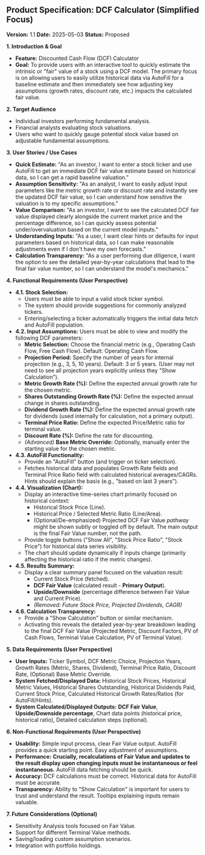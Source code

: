 ## Product Specification: DCF Calculator (Simplified Focus)

**Version:** 1.1
**Date:** 2025-05-03
**Status:** Proposed

**1. Introduction & Goal**

* **Feature:** Discounted Cash Flow (DCF) Calculator
* **Goal:** To provide users with an interactive tool to quickly estimate the intrinsic or "fair" value of a stock using a DCF model. The primary focus is on allowing users to easily utilize historical data via AutoFill for a baseline estimate and then immediately see how adjusting key assumptions (growth rates, discount rate, etc.) impacts the calculated fair value.

**2. Target Audience**

* Individual investors performing fundamental analysis.
* Financial analysts evaluating stock valuations.
* Users who want to quickly gauge potential stock value based on adjustable fundamental assumptions.

**3. User Stories / Use Cases**

* **Quick Estimate:** "As an investor, I want to enter a stock ticker and use AutoFill to get an immediate DCF fair value estimate based on historical data, so I can get a rapid baseline valuation."
* **Assumption Sensitivity:** "As an analyst, I want to easily adjust input parameters like the metric growth rate or discount rate and instantly see the updated DCF fair value, so I can understand how sensitive the valuation is to my specific assumptions."
* **Value Comparison:** "As an investor, I want to see the calculated DCF fair value displayed clearly alongside the current market price and the percentage difference, so I can quickly assess potential under/overvaluation based on the current model inputs."
* **Understanding Inputs:** "As a user, I want clear hints or defaults for input parameters based on historical data, so I can make reasonable adjustments even if I don't have my own forecasts."
* **Calculation Transparency:** "As a user performing due diligence, I want the option to see the detailed year-by-year calculations that lead to the final fair value number, so I can understand the model's mechanics."

**4. Functional Requirements (User Perspective)**

* **4.1. Stock Selection:**
    * Users must be able to input a valid stock ticker symbol.
    * The system should provide suggestions for commonly analyzed tickers.
    * Entering/selecting a ticker automatically triggers the initial data fetch and AutoFill population.
* **4.2. Input Assumptions:** Users must be able to view and modify the following DCF parameters:
    * **Metric Selection:** Choose the financial metric (e.g., Operating Cash Flow, Free Cash Flow). Default: Operating Cash Flow.
    * **Projection Period:** Specify the number of years for internal projection (e.g., 3, 5, 10 years). Default: 3 or 5 years. (User may not need to see all projection years explicitly unless they "Show Calculation").
    * **Metric Growth Rate (%):** Define the expected annual growth rate for the chosen metric.
    * **Shares Outstanding Growth Rate (%):** Define the expected annual change in shares outstanding.
    * **Dividend Growth Rate (%):** Define the expected annual growth rate for dividends (used internally for calculation, not a primary output).
    * **Terminal Price Ratio:** Define the expected Price/Metric ratio for terminal value.
    * **Discount Rate (%):** Define the rate for discounting.
    * *(Advanced)* **Base Metric Override:** Optionally, manually enter the starting value for the chosen metric.
* **4.3. AutoFill Functionality:**
    * Provide an "AutoFill" button (and trigger on ticker selection).
    * Fetches historical data and populates Growth Rate fields and Terminal Price Ratio field with calculated historical averages/CAGRs. Hints should explain the basis (e.g., "based on last 3 years").
* **4.4. Visualization (Chart):**
    * Display an interactive time-series chart primarily focused on historical context:
        * Historical Stock Price (Line).
        * Historical Price / Selected Metric Ratio (Line/Area).
        * (Optional/De-emphasized) Projected DCF Fair Value *pathway* might be shown subtly or toggled off by default. The main output is the final Fair Value number, not the path.
    * Provide toggle buttons ("Show All", "Stock Price Ratio", "Stock Price") for historical data series visibility.
    * The chart should update dynamically if inputs change (primarily affecting the historical ratio if the metric changes).
* **4.5. Results Summary:**
    * Display a clear summary panel focused on the valuation result:
        * Current Stock Price (fetched).
        * **DCF Fair Value** (calculated result - **Primary Output**).
        * **Upside/Downside** (percentage difference between Fair Value and Current Price).
        * *(Removed: Future Stock Price, Projected Dividends, CAGR)*
* **4.6. Calculation Transparency:**
    * Provide a "Show Calculation" button or similar mechanism.
    * Activating this reveals the detailed year-by-year breakdown leading to the final DCF Fair Value (Projected Metric, Discount Factors, PV of Cash Flows, Terminal Value Calculation, PV of Terminal Value).

**5. Data Requirements (User Perspective)**

* **User Inputs:** Ticker Symbol, DCF Metric Choice, Projection Years, Growth Rates (Metric, Shares, Dividend), Terminal Price Ratio, Discount Rate, (Optional) Base Metric Override.
* **System Fetched/Displayed Data:** Historical Stock Prices, Historical Metric Values, Historical Shares Outstanding, Historical Dividends Paid, Current Stock Price, Calculated Historical Growth Rates/Ratios (for AutoFill/Hints).
* **System Calculated/Displayed Outputs:** **DCF Fair Value**, **Upside/Downside percentage**, Chart data points (historical price, historical ratio), Detailed calculation steps (optional).

**6. Non-Functional Requirements (User Perspective)**

* **Usability:** Simple input process, clear Fair Value output. AutoFill provides a quick starting point. Easy adjustment of assumptions.
* **Performance:** **Crucially, recalculations of Fair Value and updates to the result display upon changing inputs must be instantaneous or feel instantaneous.** AutoFill data fetching should be quick.
* **Accuracy:** DCF calculations must be correct. Historical data for AutoFill must be accurate.
* **Transparency:** Ability to "Show Calculation" is important for users to trust and understand the result. Tooltips explaining inputs remain valuable.

**7. Future Considerations (Optional)**

* Sensitivity Analysis tools focused on Fair Value.
* Support for different Terminal Value methods.
* Saving/loading custom assumption scenarios.
* Integration with portfolio holdings.
